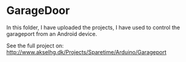 # GarageDoor
In this folder, I have uploaded the projects, I have used to control the garageport from an Android device.

See the full project on: http://www.akselhg.dk/Projects/Sparetime/Arduino/Garageport
